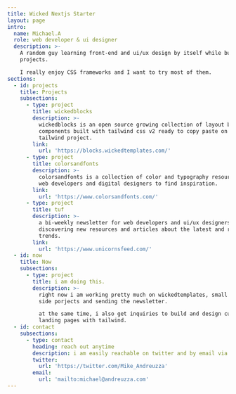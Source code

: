 ```yaml
---
title: Wicked Nextjs Starter
layout: page
intro:
  name: Michael.A
  role: web developer & ui designer
  description: >-
    A random guy learning front-end and ui/ux design by itself while building
    projects.

    I really enjoy CSS frameworks and I want to try most of them.
sections:
  - id: projects
    title: Projects
    subsections:
      - type: project
        title: wickedblocks
        description: >-
          wickedblocks is an open source growing collection of layout blocks and
          components built with tailwind css v2 ready to copy paste on your
          tailwind project.
        link:
          url: 'https://blocks.wickedtemplates.com/'
      - type: project
        title: colorsandfonts
        description: >-
          colorsandfonts is a collection of color and typography resources for
          web developers and digital designers to find inspiration.
        link:
          url: 'https://www.colorsandfonts.com/'
      - type: project
        title: tuf
        description: >-
          a bi-weekly newsletter for web developers and ui/ux designers
          discovering new resources and articles about the latest and relevant
          trends.
        link:
          url: 'https://www.unicornsfeed.com/'
  - id: now
    title: Now
    subsections:
      - type: project
        title: i am doing this.
        description: >-
          right now i am working pretty much on wickedtemplates, small and fun
          side porjects and sending the newsletter.

          at the same time, i also get inquiries to build and design custom
          landing pages with tailwind.
  - id: contact
    subsections:
      - type: contact
        heading: reach out anytime
        description: i am easily reachable on twitter and by email via....
        twitter:
          url: 'https://twitter.com/Mike_Andreuzza'
        email:
          url: 'mailto:michael@andreuzza.com'
---
```

